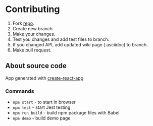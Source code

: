 # Contributing

1. Fork [repo](https://github.com/korchemkin/spares-uikit).
2. Create new branch.
3. Make your changes.
4. Test you changes and add test files to branch.
5. If you changed API, add updated wiki page (.asciidoc) to branch.
6. Make pull request.

## About source code

App generated with [create-react-app](https://github.com/facebookincubator/create-react-app)

### Commands

- `npm start` - to start in browser
- `npm test` - start Jest testing
- `npm run build` - build npm package files with Babel 
- `npm demo` - build demo page

